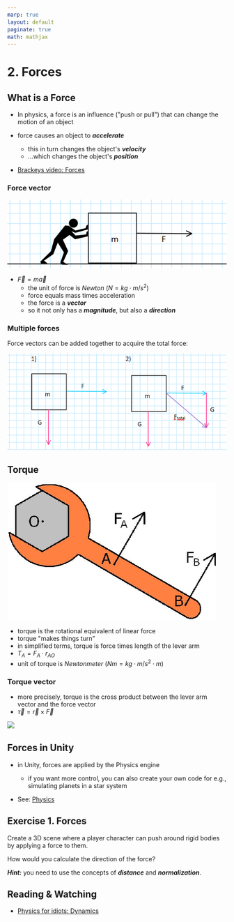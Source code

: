```yaml
---
marp: true
layout: default
paginate: true
math: mathjax
---
```

<!-- headingDivider: 3 -->
<!-- class: invert -->

# 2. Forces

## What is a Force

* In physics, a force is an influence ("push or pull") that can change the motion of an object
* force causes an object to ***accelerate***
  * this in turn changes the object's ***velocity***
  * ...which changes the object's ***position***

* [Brackeys video: Forces](https://www.youtube.com/watch?v=HEJ_UtSbinY)

### Force vector

![](imgs/forces-1.png)

* $\vec{F} = m\vec{a}$
  * the unit of force is *Newton* ($N = kg \cdot m/s^2$)
  * force equals mass times acceleration
  * the force is a ***vector***
  * so it not only has a ***magnitude***, but also a ***direction***

### Multiple forces

Force vectors can be added together to acquire the total force:

![](imgs/forces-2.png)

## Torque

![](imgs/torque.png)
* torque is the rotational equivalent of linear force
* torque "makes things turn"
* in simplified terms, torque is force times length of the lever arm
* $T_{A} = F_{A} \cdot r_{AO}$
* unit of torque is *Newtonmeter* ($Nm = kg \cdot m/s^2 \cdot m$)

### Torque vector

* more precisely, torque is the cross product between the lever arm vector and the force vector
* $\vec{\tau} = \vec{r} \times \vec{F}$

![](https://upload.wikimedia.org/wikipedia/commons/0/09/Torque_animation.gif)


## Forces in Unity

* in Unity, forces are applied by the Physics engine
  * if you want more control, you can also create your own code for e.g., simulating planets in a star system

* See: [Physics](../unity-cookbook/physics.md)

## Exercise 1. Forces
<!-- _backgroundColor: #29366f -->
Create a 3D scene where a player character can push around rigid bodies by applying a force to them.

How would you calculate the direction of the force?

***Hint:*** you need to use the concepts of ***distance*** and ***normalization***.


## Reading & Watching

* [Physics for idiots: Dynamics](https://physicsforidiots.com/physics/dynamics/)